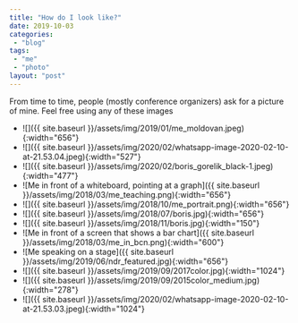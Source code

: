 ```yaml
---
title: "How do I look like?"
date: 2019-10-03
categories: 
 - "blog"
tags: 
 - "me"
 - "photo"
layout: "post"
---
```


From time to time, people (mostly conference organizers) ask for a picture of mine. Feel free using any of these images

* ![]({{ site.baseurl }}/assets/img/2019/01/me_moldovan.jpeg){:width="656"}  
* ![]({{ site.baseurl }}/assets/img/2020/02/whatsapp-image-2020-02-10-at-21.53.04.jpeg){:width="527"}  
* ![]({{ site.baseurl }}/assets/img/2020/02/boris_gorelik_black-1.jpeg){:width="477"}  
* ![Me in front of a whiteboard, pointing at a graph]({{ site.baseurl }}/assets/img/2018/03/me_teaching.png){:width="656"}  
* ![]({{ site.baseurl }}/assets/img/2018/10/me_portrait.png){:width="656"}  
* ![]({{ site.baseurl }}/assets/img/2018/07/boris.jpg){:width="656"}  
* ![]({{ site.baseurl }}/assets/img/2018/11/boris.jpg){:width="150"}  
* ![Me in front of a screen that shows a bar chart]({{ site.baseurl }}/assets/img/2018/03/me_in_bcn.png){:width="600"}  
* ![Me speaking on a stage]({{ site.baseurl }}/assets/img/2019/06/ndr_featured.jpg){:width="656"}  
* ![]({{ site.baseurl }}/assets/img/2019/09/2017color.jpg){:width="1024"}  
* ![]({{ site.baseurl }}/assets/img/2019/09/2015color_medium.jpg){:width="278"}  
* ![]({{ site.baseurl }}/assets/img/2020/02/whatsapp-image-2020-02-10-at-21.53.03.jpeg){:width="1024"}
